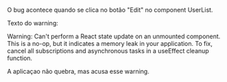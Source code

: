 O bug acontece quando se clica no botão "Edit" no component UserList.

Texto do warning:

Warning: Can't perform a React state update on an unmounted component. This is a no-op, but it indicates a memory leak in your application. To fix, cancel all subscriptions and asynchronous tasks in a useEffect cleanup function.

A aplicaçao não quebra, mas acusa esse warning.